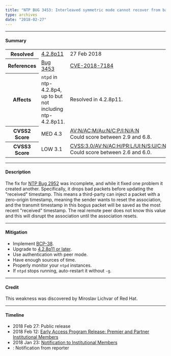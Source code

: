 ```yaml
---
title: "NTP BUG 3453: Interleaved symmetric mode cannot recover from bad state"
type: archives
date: "2018-02-27"
---
```


* * *

#### Summary

<table>
  <tbody>
	<tr>
		<th><b>Resolved</b></th>
		<td><a href="/support/securitynotice/4_2_8p11-release-announcement">4.2.8p11</a></td>
		<td>27 Feb 2018</td>
	</tr>
	<tr>
		<th><b>References</b></th>
		<td><a href="https://bugs.ntp.org/show_bug.cgi?id=3453">Bug 3453</a></td>
		<td><a href="https://nvd.nist.gov/vuln/detail/CVE-2018-7184">CVE-2018-7184</a></td>
	</tr>
	<tr>
		<th><b>Affects</b></th>
		<td><code>ntpd</code> in ntp-4.2.8p4, up to but not including ntp-4.2.8p11.</td>
		<td>Resolved in 4.2.8p11.</td>
	</tr>
	<tr>
		<th><b>CVSS2 Score</b></th>
		<td>MED 4.3</td>
		<td><a href="https://nvd.nist.gov/vuln-metrics/cvss/v2-calculator?vector=(AV:N/AC:M/Au:N/C:P/I:N/A:N)">AV:N/AC:M/Au:N/C:P/I:N/A:N</a><br> Could score between 2.9 and 6.8.</td>
	</tr>
	<tr>
		<th><b>CVSS3 Score<b></th>
		<td>LOW 3.1</td>
		<td><a href="https://www.first.org/cvss/calculator/3.0#CVSS:3.0/AV:N/AC:H/PR:L/UI:N/S:U/C:N/I:N/A:L">CVSS:3.0/AV:N/AC:H/PR:L/UI:N/S:U/C:N/I:N/A:L</a><br> Could score between 2.6 and 6.0.</td>
	</tr>	
  </tbody>	
</table>

* * *
    
#### Description 

The fix for [NTP Bug 2952](/support/securitynotice/ntpbug2952) was incomplete, and while it fixed one problem it created another. Specifically, it drops bad packets before updating the "received" timestamp. This means a third-party can inject a packet with a zero-origin timestamp, meaning the sender wants to reset the association, and the transmit timestamp in this bogus packet will be saved as the most recent "received" timestamp. The real remote peer does not know this value and this will disrupt the association until the association resets.

* * *
    
#### Mitigation

* Implement [BCP-38](http://www.bcp38.info).
* Upgrade to [4.2.8p11 or later](/downloads).
* Use authentication with peer mode.
* Have enough sources of time.
* Properly monitor your `ntpd` instances.
* If `ntpd` stops running, auto-restart it without `-g`.

* * *

#### Credit

This weakness was discovered by Miroslav Lichvar of Red Hat.

* * *

#### Timeline

* 2018 Feb 27: Public release
* 2018 Feb 12: [Early Access Program Release: Premier and Partner Institutional Members](https://www.nwtime.org/membership/benefits)
* 2018 Jan 23: [Notification to Institutional Members](https://www.nwtime.org/membership/benefits)
* : Notification from reporter